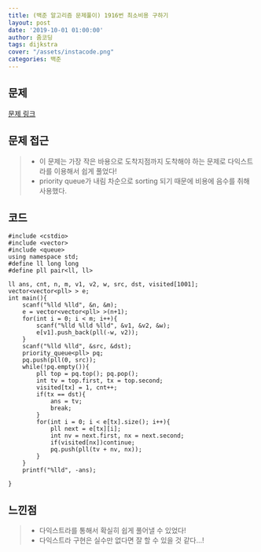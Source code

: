 ```yaml
---
title: (백준 알고리즘 문제풀이) 1916번 최소비용 구하기
layout: post
date: '2019-10-01 01:00:00'
author: 줌코딩
tags: dijkstra
cover: "/assets/instacode.png"
categories: 백준
---
```


## 문제

[문제 링크](https://www.acmicpc.net/problem/1916)

## 문제 접근

>* 이 문제는 가장 작은 바용으로 도착지점까지 도착해야 하는 문제로 다익스트라를 이용해서 쉽게 풀었다!
>* priority queue가 내림 차순으로 sorting 되기 때문에 비용에 음수를 취해 사용했다.

## 코드

    #include <cstdio>
    #include <vector>
    #include <queue>
    using namespace std;
    #define ll long long
    #define pll pair<ll, ll>

    ll ans, cnt, n, m, v1, v2, w, src, dst, visited[1001];
    vector<vector<pll> > e;
    int main(){
        scanf("%lld %lld", &n, &m);
        e = vector<vector<pll> >(n+1);
        for(int i = 0; i < m; i++){
            scanf("%lld %lld %lld", &v1, &v2, &w);
            e[v1].push_back(pll(-w, v2));
        }
        scanf("%lld %lld", &src, &dst);
        priority_queue<pll> pq;
        pq.push(pll(0, src));
        while(!pq.empty()){
            pll top = pq.top(); pq.pop();
            int tv = top.first, tx = top.second;
            visited[tx] = 1, cnt++;
            if(tx == dst){
                ans = tv;
                break;
            }
            for(int i = 0; i < e[tx].size(); i++){
                pll next = e[tx][i];
                int nv = next.first, nx = next.second;
                if(visited[nx])continue;
                pq.push(pll(tv + nv, nx));
            }
        }
        printf("%lld", -ans);

    }

## 느낀점

>* 다익스트라를 통해서 확실히 쉽게 풀어낼 수 있었다!
>* 다익스트라 구현은 실수만 없다면 잘 할 수 있을 것 같다...!
